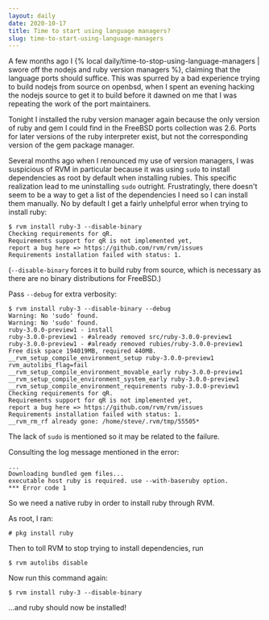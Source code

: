 ```yaml
---
layout: daily
date: 2020-10-17
title: Time to start using language managers?
slug: time-to-start-using-language-managers
---
```


A few months ago I {% local daily/time-to-stop-using-language-managers | swore off the nodejs and ruby version managers %},
claiming that the language ports should suffice. This was spurred by a bad experience trying to
build nodejs from source on openbsd, when I spent an evening hacking the nodejs source to get it
to build before it dawned on me that I was repeating the work of the port maintainers.

Tonight I installed the ruby version manager again because the only version of ruby and gem I could
find in the FreeBSD ports collection was 2.6. Ports for later versions of the ruby interpreter exist,
but not the corresponding version of the gem package manager.

Several months ago when I renounced my use of version managers, I was suspicious of RVM in
particular because it was using `sudo` to install dependencies as root by default when installing
rubies. This specific realization lead to me uninstalling `sudo` outright. Frustratingly, there
doesn't seem to be a way to get a list of the dependencies I need so I can install them manually.
No by default I get a fairly unhelpful error when trying to install ruby:
```
$ rvm install ruby-3 --disable-binary
Checking requirements for qR.
Requirements support for qR is not implemented yet,
report a bug here => https://github.com/rvm/rvm/issues
Requirements installation failed with status: 1.
```
(`--disable-binary` forces it to build ruby from source, which is necessary as there are no
binary distributions for FreeBSD.)

Pass `--debug` for extra verbosity:
```
$ rvm install ruby-3 --disable-binary --debug
Warning: No 'sudo' found.
Warning: No 'sudo' found.
ruby-3.0.0-preview1 - install
ruby-3.0.0-preview1 - #already removed src/ruby-3.0.0-preview1
ruby-3.0.0-preview1 - #already removed rubies/ruby-3.0.0-preview1
Free disk space 194019MB, required 440MB.
__rvm_setup_compile_environment_setup ruby-3.0.0-preview1
rvm_autolibs_flag=fail
__rvm_setup_compile_environment_movable_early ruby-3.0.0-preview1
__rvm_setup_compile_environment_system_early ruby-3.0.0-preview1
__rvm_setup_compile_environment_requirements ruby-3.0.0-preview1
Checking requirements for qR.
Requirements support for qR is not implemented yet,
report a bug here => https://github.com/rvm/rvm/issues
Requirements installation failed with status: 1.
__rvm_rm_rf already gone: /home/steve/.rvm/tmp/55505*
```

The lack of `sudo` is mentioned so it may be related to the failure.

Consulting the log message mentioned in the error:
```
...
Downloading bundled gem files...
executable host ruby is required. use --with-baseruby option.
*** Error code 1
```

So we need a native ruby in order to install ruby through RVM.

As root, I ran:
```
# pkg install ruby
```

Then to toll RVM to stop trying to install dependencies, run
```
$ rvm autolibs disable
```

Now run this command again:
```
$ rvm install ruby-3 --disable-binary
```

...and ruby should now be installed!
